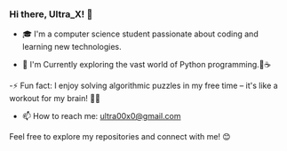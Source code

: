### Hi there, Ultra_X! 👋

- 🎓 I'm a computer science student passionate about coding and learning new technologies.

- 🚀 I'm Currently exploring the vast world of Python programming.🐍☕ 

-⚡ Fun fact: I enjoy solving algorithmic puzzles in my free time – it's like a workout for my brain! 🧠💡

- 📫 How to reach me: ultra00x0@gmail.com

Feel free to explore my repositories and connect with me! 😊
